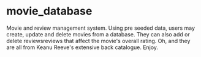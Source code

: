 # movie_database

Movie and review management system. Using pre seeded data, users may create, update and delete movies from a database. They can also add or delete reviewsreviews that affect the movie's overall rating.
Oh, and they are all from Keanu Reeve's extensive back catalogue. Enjoy.
